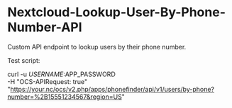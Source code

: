 # Nextcloud-Lookup-User-By-Phone-Number-API
Custom API endpoint to lookup users by their phone number.

Test script:

curl -u $USERNAME:$APP_PASSWORD \
 -H "OCS-APIRequest: true" \
 "https://your.nc/ocs/v2.php/apps/phonefinder/api/v1/users/by-phone?number=%2B15551234567&region=US"
